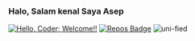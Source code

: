 ### Halo, Salam kenal Saya Asep

[![Hello, Coder; Welcome!!](https://img.shields.io/badge/Hello,Coder!-Welcome-orange.svg?style=flat&logo=github)](https://github.com/uni-fied/uni-fied) 
[![Repos Badge](https://badges.pufler.dev/repos/uni-fied)](https://github.com/uni-fied?tab=repositories)
<a> <img src="https://komarev.com/ghpvc/?username=uni-fied&label=Profile%20views&color=00ff00&style=flat-circle" alt="uni-fied" /> </a>
